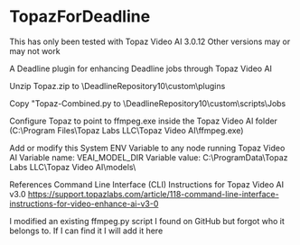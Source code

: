 # TopazForDeadline

This has only been tested with Topaz Video AI 3.0.12
Other versions may or may not work

A Deadline plugin for enhancing Deadline jobs through Topaz Video AI

Unzip Topaz.zip to \DeadlineRepository10\custom\plugins

Copy "Topaz-Combined.py to \DeadlineRepository10\custom\scripts\Jobs

Configure Topaz to point to ffmpeg.exe inside the Topaz Video AI folder (C:\Program Files\Topaz Labs LLC\Topaz Video AI\ffmpeg.exe)

Add or modify this System ENV Variable to any node running Topaz Video AI
  Variable name: VEAI_MODEL_DIR
  Variable value: C:\ProgramData\Topaz Labs LLC\Topaz Video AI\models\
  
References
Command Line Interface (CLI) Instructions for Topaz Video AI v3.0
https://support.topazlabs.com/article/118-command-line-interface-instructions-for-video-enhance-ai-v3-0

I modified an existing ffmpeg.py script I found on GitHub but forgot who it belongs to. If I can find it I will add it here
